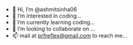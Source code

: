 - 👋 Hi, I’m @ashmitsinha06
- 👀 I’m interested in coding...
- 🌱 I’m currently learning coding...
- 💞️ I’m looking to collaborate on ...
- 📫 mail at prfreflex@gmail.com to reach me...

<!---
ashmitsinha06/ashmitsinha06 is a ✨ special ✨ repository because its `README.md` (this file) appears on your GitHub profile.
You can click the Preview link to take a look at your changes.
--->
